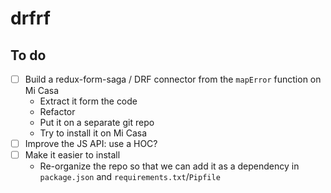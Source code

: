 # drfrf

## To do

- [ ] Build a redux-form-saga / DRF connector from the `mapError` function on Mi Casa
  - Extract it form the code
  - Refactor
  - Put it on a separate git repo
  - Try to install it on Mi Casa
- [ ] Improve the JS API: use a HOC?
- [ ] Make it easier to install
  - Re-organize the repo so that we can add it as a dependency in `package.json` and `requirements.txt`/`Pipfile`
